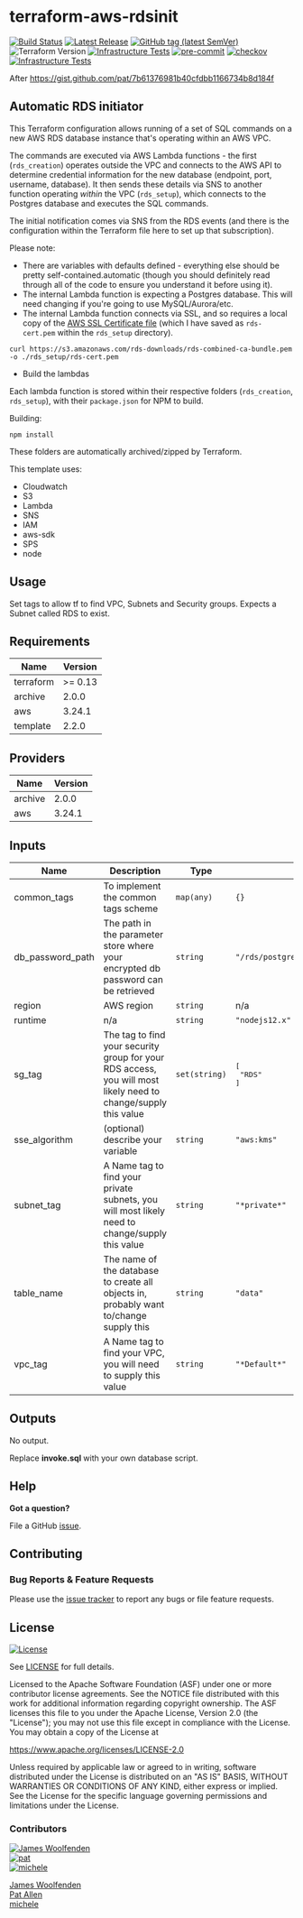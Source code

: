 # terraform-aws-rdsinit

[![Build Status](https://github.com/JamesWoolfenden/terraform-aws-rdsinit/workflows/Verify%20and%20Bump/badge.svg?branch=master)](https://github.com/JamesWoolfenden/terraform-aws-rdsinit)
[![Latest Release](https://img.shields.io/github/release/JamesWoolfenden/terraform-aws-rdsinit.svg)](https://github.com/JamesWoolfenden/terraform-aws-rdsinit/releases/latest)
[![GitHub tag (latest SemVer)](https://img.shields.io/github/tag/JamesWoolfenden/terraform-aws-rdsinit.svg?label=latest)](https://github.com/JamesWoolfenden/terraform-aws-rdsinit/releases/latest)
![Terraform Version](https://img.shields.io/badge/tf-%3E%3D0.14.0-blue.svg)
[![Infrastructure Tests](https://www.bridgecrew.cloud/badges/github/JamesWoolfenden/terraform-aws-rdsinit/cis_aws)](https://www.bridgecrew.cloud/link/badge?vcs=github&fullRepo=JamesWoolfenden%2Fterraform-aws-rdsinit&benchmark=CIS+AWS+V1.2)
[![pre-commit](https://img.shields.io/badge/pre--commit-enabled-brightgreen?logo=pre-commit&logoColor=white)](https://github.com/pre-commit/pre-commit)
[![checkov](https://img.shields.io/badge/checkov-verified-brightgreen)](https://www.checkov.io/)
[![Infrastructure Tests](https://www.bridgecrew.cloud/badges/github/jameswoolfenden/terraform-aws-rdsinit/general)](https://www.bridgecrew.cloud/link/badge?vcs=github&fullRepo=JamesWoolfenden%2Fterraform-aws-rdsinit&benchmark=INFRASTRUCTURE+SECURITY)

After https://gist.github.com/pat/7b61376981b40cfdbb1166734b8d184f

## Automatic RDS initiator

This Terraform configuration allows running of a set of SQL commands on a new AWS RDS database instance that's operating within an AWS VPC.

The commands are executed via AWS Lambda functions - the first (`rds_creation`) operates outside the VPC and connects to the AWS API to determine credential information for the new database (endpoint, port, username, database). It then sends these details via SNS to another function operating _within_ the VPC (`rds_setup`), which connects to the Postgres database and executes the SQL commands.

The initial notification comes via SNS from the RDS events (and there is the configuration within the Terraform file here to set up that subscription).

Please note:

- There are variables with defaults defined - everything else should be pretty self-contained.automatic (though you should definitely read through all of the code to ensure you understand it before using it).
- The internal Lambda function is expecting a Postgres database. This will need changing if you're going to use MySQL/Aurora/etc.
- The internal Lambda function connects via SSL, and so requires a local copy of the [AWS SSL Certificate file](https://s3.amazonaws.com/rds-downloads/rds-combined-ca-bundle.pem) (which I have saved as `rds-cert.pem` within the `rds_setup` directory).

```cli
curl https://s3.amazonaws.com/rds-downloads/rds-combined-ca-bundle.pem -o ./rds_setup/rds-cert.pem
```

- Build the lambdas

Each lambda function is stored within their respective folders (`rds_creation`, `rds_setup`), with their `package.json` for NPM to build.

Building:

```cli
npm install
```

These folders are automatically archived/zipped by Terraform.

This template uses:

- Cloudwatch
- S3
- Lambda
- SNS
- IAM
- aws-sdk
- SPS
- node

## Usage

Set tags to allow tf to find VPC, Subnets and Security groups. Expects a Subnet called RDS to exist.

<!-- BEGINNING OF PRE-COMMIT-TERRAFORM DOCS HOOK -->
## Requirements

| Name | Version |
|------|---------|
| terraform | >= 0.13 |
| archive | 2.0.0 |
| aws | 3.24.1 |
| template | 2.2.0 |

## Providers

| Name | Version |
|------|---------|
| archive | 2.0.0 |
| aws | 3.24.1 |

## Inputs

| Name | Description | Type | Default | Required |
|------|-------------|------|---------|:--------:|
| common\_tags | To implement the common tags scheme | `map(any)` | `{}` | no |
| db\_password\_path | The path in the parameter store where your encrypted db password can be retrieved | `string` | `"/rds/postgres/database/password"` | no |
| region | AWS region | `string` | n/a | yes |
| runtime | n/a | `string` | `"nodejs12.x"` | no |
| sg\_tag | The tag to find your security group for your RDS access, you will most likely need to change/supply this value | `set(string)` | <pre>[<br>  "RDS"<br>]</pre> | no |
| sse\_algorithm | (optional) describe your variable | `string` | `"aws:kms"` | no |
| subnet\_tag | A Name tag to find your private subnets, you will most likely need to change/supply this value | `string` | `"*private*"` | no |
| table\_name | The name of the database to create all objects in, probably want to/change supply this | `string` | `"data"` | no |
| vpc\_tag | A Name tag to find your VPC, you will need to supply this value | `string` | `"*Default*"` | no |

## Outputs

No output.

<!-- END OF PRE-COMMIT-TERRAFORM DOCS HOOK -->

Replace **invoke.sql** with your own database script.

## Help

**Got a question?**

File a GitHub [issue](https://github.com/JamesWoolfenden/terraform-aws-rdsinit/issues).

## Contributing

### Bug Reports & Feature Requests

Please use the [issue tracker](https://github.com/JamesWoolfenden/terraform-aws-rdsinit/issues) to report any bugs or file feature requests.

## License

[![License](https://img.shields.io/badge/License-Apache%202.0-blue.svg)](https://opensource.org/licenses/Apache-2.0)

See [LICENSE](LICENSE) for full details.

Licensed to the Apache Software Foundation (ASF) under one
or more contributor license agreements. See the NOTICE file
distributed with this work for additional information
regarding copyright ownership. The ASF licenses this file
to you under the Apache License, Version 2.0 (the
"License"); you may not use this file except in compliance
with the License. You may obtain a copy of the License at

<https://www.apache.org/licenses/LICENSE-2.0>

Unless required by applicable law or agreed to in writing,
software distributed under the License is distributed on an
"AS IS" BASIS, WITHOUT WARRANTIES OR CONDITIONS OF ANY
KIND, either express or implied. See the License for the
specific language governing permissions and limitations
under the License.

### Contributors

[![James Woolfenden][jameswoolfenden_avatar]][jameswoolfenden_homepage] <br>[![pat][pat_avatar]][pat_homepage]<br>[![michele][michele_avatar]][michele_homepage]

[James Woolfenden][jameswoolfenden_homepage] <br> [Pat Allen][pat_homepage] <br> [michele][michele_homepage]

[jameswoolfenden_homepage]: https://github.com/jameswoolfenden
[jameswoolfenden_avatar]: https://github.com/jameswoolfenden.png?size=150
[pat_homepage]: https://github.com/pat
[pat_avatar]: https://github.com/pat.png?size=150
[michele_homepage]: https://github.com/miki79
[michele_avatar]: https://github.com/miki79.png?size=150
[jameswoolfenden_homepage]: https://github.com/jameswoolfenden
[jameswoolfenden_avatar]: https://github.com/jameswoolfenden.png?size=150
[michele_homepage]: https://github.com/miki79
[michele_avatar]: https://github.com/miki79.png?size=150
[linkedin]: https://www.linkedin.com/in/jameswoolfenden/
[twitter]: https://twitter.com/JimWoolfenden
[share_twitter]: https://twitter.com/intent/tweet/?text=terraform-aws-rdsinit&url=https://github.com/JamesWoolfenden/terraform-aws-rdsinit
[share_linkedin]: https://www.linkedin.com/shareArticle?mini=true&title=terraform-aws-rdsinit&url=https://github.com/JamesWoolfenden/terraform-aws-rdsinit
[share_reddit]: https://reddit.com/submit/?url=https://github.com/JamesWoolfenden/terraform-aws-rdsinit
[share_facebook]: https://facebook.com/sharer/sharer.php?u=https://github.com/JamesWoolfenden/terraform-aws-rdsinit
[share_email]: mailto:?subject=terraform-aws-rdsinit&body=https://github.com/JamesWoolfenden/terraform-aws-rdsinit
